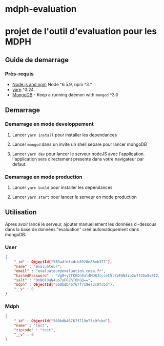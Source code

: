 # mdph-evaluation
projet de l'outil d'evaluation pour les MDPH
================================================

## Guide de demarrage

### Près-requis

- [Node.js and npm](https://nodejs.org/) Node ^6.5.9, npm ^3.*
- [yarn](https://yarnpkg.com/) ^0.24
- [MongoDB](https://www.mongodb.org/) - Keep a running daemon with `mongod` ^3.0

## Demarrage

### Demarrage en mode developpement

1. Lancer `yarn install` pour installer les dependances

2. Lancer `mongod` dans un invite un shell separe pour lancer mongoDB

3. Lancer `yarn dev` pour lancer le serveur nodeJS avec l'application. l'application sera directement presente dans votre navigateur par defaut.

### Demarrage en mode production

1. Lancer `yarn build` pour installer les dependances

2. Lancer `yarn start` pour lancer le serveur en mode production

## Utilisation

Apres avoir lancé le serveur, ajouter manuellement les données ci-dessous dans la base de données "evaluation" créé automatiquement dans mongoDB.

### User

```json
{
    "_id" : ObjectId("589adfdf4dcb8920e88eb377"),
    "name" : "evaluateur",
    "email" : "evaluateur@evaluation.cnsa.fr",
    "hashedPassword" : "Vg0+y7TKEOn4ul4MDBJtccet5lZpFAN3io2w7fCDu5v6I2/FpJwGsrHDjYv4dmoJMOuAIgwQpmeWWMzfbsGdHA==", // le mot de passe est "mot de passe" (encrypté avec SHA1)
    "salt" : "OnBOl0aN4uo7yFGZhTOhGQ==",
    "mdph" : ObjectId("560bdb46767f719e73c9fcbd"),
    "__v" : 0
}
```
### Mdph

```json
{
    "_id" : ObjectId("560bdb46767f719e73c9fcbd"),
    "name" : "test",
    "zipcode" : "test",
    "__v" : 0
}
```
